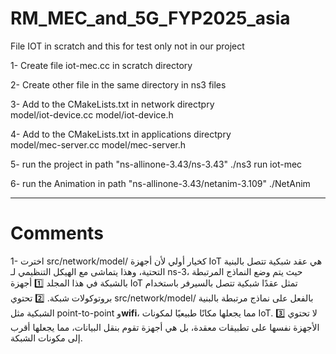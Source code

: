 # RM_MEC_and_5G_FYP2025_asia

File IOT in scratch and this for test only not in our project

1- Create file iot-mec.cc in scratch directory

2- Create other file in the same directory in ns3 files

3- Add to the CMakeLists.txt in network directpry  
    model/iot-device.cc
    model/iot-device.h

4- Add to the CMakeLists.txt in applications directpry  
    model/mec-server.cc
    model/mec-server.h

5- run the project in path "ns-allinone-3.43/ns-3.43"
    ./ns3 run iot-mec

6- run the Animation in path "ns-allinone-3.43/netanim-3.109"
    ./NetAnim

--------------------------------------------------------------------
# Comments
1-
اخترت src/network/model/ كخيار أولي لأن أجهزة IoT هي عقد شبكية تتصل بالبنية التحتية، وهذا يتماشى مع الهيكل التنظيمي لـ ns-3، حيث يتم وضع النماذج المرتبطة بالشبكة في هذا المجلد
1️⃣ أجهزة IoT تمثل عقدًا شبكية تتصل بالسيرفر باستخدام بروتوكولات شبكة.
2️⃣ تحتوي src/network/model/ بالفعل على نماذج مرتبطة بالبنية الشبكية مثل point-to-point و**wifi**، مما يجعلها مكانًا طبيعيًا لمكونات IoT.
3️⃣ لا تحتوي الأجهزة نفسها على تطبيقات معقدة، بل هي أجهزة تقوم بنقل البيانات، مما يجعلها أقرب إلى مكونات الشبكة.
